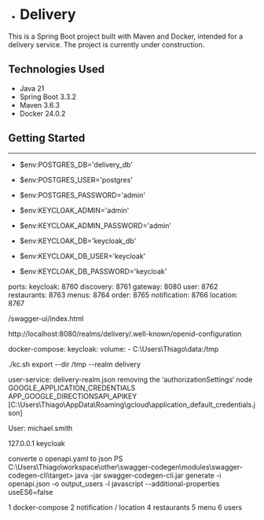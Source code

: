 - # Delivery

This is a Spring Boot project built with Maven and Docker, intended for a delivery service. The project is currently under construction.

## Technologies Used

- Java 21
- Spring Boot 3.3.2
- Maven 3.6.3
- Docker 24.0.2

## Getting Started

---
- $env:POSTGRES_DB='delivery_db'
- $env:POSTGRES_USER='postgres'
- $env:POSTGRES_PASSWORD='admin'

- $env:KEYCLOAK_ADMIN='admin'
- $env:KEYCLOAK_ADMIN_PASSWORD='admin'

- $env:KEYCLOAK_DB='keycloak_db'
- $env:KEYCLOAK_DB_USER='keycloak'
- $env:KEYCLOAK_DB_PASSWORD='keycloak'

ports:
keycloak: 8760
discovery: 8761
gateway: 8080
user: 8762
restaurants: 8763
menus: 8764
order: 8765
notification: 8766
location: 8767

/swagger-ui/index.html

http://localhost:8080/realms/delivery/.well-known/openid-configuration

docker-compose:
keycloak:
  volume:
    - C:\Users\Thiago\data:/tmp

./kc.sh export --dir /tmp --realm delivery

user-service:
delivery-realm.json removing the ‘authorizationSettings‘ node
GOOGLE_APPLICATION_CREDENTIALS
APP_GOOGLE_DIRECTIONSAPI_APIKEY
[C:\Users\Thiago\AppData\Roaming\gcloud\application_default_credentials.json]

User: michael.smith

127.0.0.1 keycloak

converte o openapi.yaml to json
PS C:\Users\Thiago\workspace\other\swagger-codegen\modules\swagger-codegen-cli\target> java -jar swagger-codegen-cli.jar generate -i openapi.json -o output_users -l javascript --additional-properties useES6=false

1 docker-compose 
2 notification / location
4 restaurants
5 menu
6 users